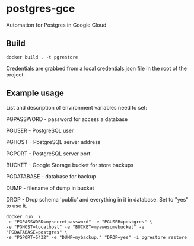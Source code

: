 # postgres-gce
Automation for Postgres in Google Cloud

## Build

```
docker build . -t pgrestore
```

Credentials are grabbed from a local credentials.json file in the root of the
project.

## Example usage

List and description of environment variables need to set:

PGPASSWORD - password for access a database

PGUSER - PostgreSQL user

PGHOST - PostgreSQL server address

PGPORT - PostgreSQL server port

BUCKET - Google Storage bucket for store backups

PGDATABASE - database for backup

DUMP - filename of dump in bucket

DROP - Drop schema 'public' and everything in it in database. Set to "yes" to
use it.

```
docker run  \
-e "PGPASSWORD=mysecretpassword" -e "PGUSER=postgres" \
-e "PGHOST=localhost" -e "BUCKET=myawesomebucket" -e "PGDATABASE=postgres" \
-e "PGPORT=5432" -e "DUMP=mybackup." "DROP=yes" -i pgrestore restore
```
